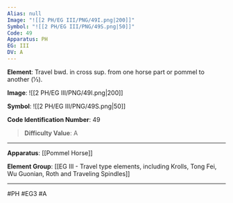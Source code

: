 ```yaml
---
Alias: null
Image: "![[2 PH/EG III/PNG/49I.png|200]]"
Symbol: "![[2 PH/EG III/PNG/49S.png|50]]"
Code: 49
Apparatus: PH
EG: III
DV: A
---
```

**Element**: Travel bwd. in cross sup. from one horse part or pommel to another (1⁄3).

**Image**:
![[2 PH/EG III/PNG/49I.png|200]]

**Symbol**:
![[2 PH/EG III/PNG/49S.png|50]]

**Code Identification Number**: 49

>**Difficulty Value**: A

___
**Apparatus**: [[Pommel Horse]]

**Element Group**: [[EG III - Travel type elements, including Krolls, Tong Fei, Wu Guonian, Roth and Traveling Spindles]]
___
#PH #EG3 #A

